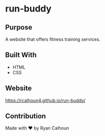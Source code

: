 # run-buddy

## Purpose
A website that offers fitness training services.

## Built With
* HTML
* CSS

## Website
https://rcalhoun4.github.io/run-buddy/

## Contribution
Made with ❤️ by Ryan Calhoun

